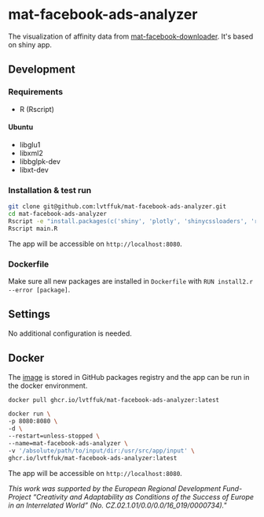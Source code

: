 # mat-facebook-ads-analyzer
The visualization of affinity data from [mat-facebook-downloader](https://github.com/lvtffuk/mat-facebook-downloader). It's based on shiny app.

## Development
### Requirements
- R (Rscript)
#### Ubuntu
- libglu1
- libxml2
- libbglpk-dev
- libxt-dev

### Installation & test run
```bash
git clone git@github.com:lvtffuk/mat-facebook-ads-analyzer.git
cd mat-facebook-ads-analyzer
Rscript -e "install.packages(c('shiny', 'plotly', 'shinycssloaders', 'readr', 'shinythemes', 'tidyverse', 'lubridate', 'scales', 'lemon', 'DT', 'extrafont', 'httr', 'padr', 'readr', 'plotly', 'tidytext', 'textrank', 'udpipe', 'lattice', 'igraph', 'ggraph', 'ggplot2', 'data.table'))"
Rscript main.R
```
The app will be accessible on `http://localhost:8080`.

### Dockerfile
Make sure all new packages are installed in `Dockerfile` with `RUN install2.r --error [package]`.

## Settings
No additional configuration is needed.

## Docker
The [image](https://github.com/lvtffuk/mat-facebook-ads-analyzer/pkgs/container/mat-facebook-ads-analyzer) is stored in GitHub packages registry and the app can be run in the docker environment.
```bash
docker pull ghcr.io/lvtffuk/mat-facebook-ads-analyzer:latest
```

```bash
docker run \
-p 8080:8080 \
-d \
--restart=unless-stopped \
--name=mat-facebook-ads-analyzer \
-v '/absolute/path/to/input/dir:/usr/src/app/input' \
ghcr.io/lvtffuk/mat-facebook-ads-analyzer:latest  
```
The app will be accessible on `http://localhost:8080`.

*This work was supported by the European Regional Development Fund-Project “Creativity and Adaptability as Conditions of the Success of Europe in an Interrelated World” (No. CZ.02.1.01/0.0/0.0/16_019/0000734)."*
